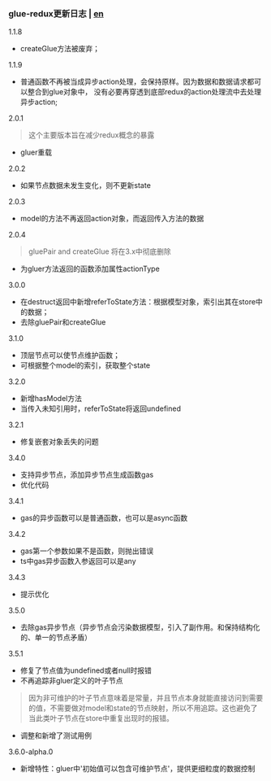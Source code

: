 ### glue-redux更新日志 | [en](https://github.com/ZhouYK/glue-redux/blob/master/en/log.md)
1.1.8
- createGlue方法被废弃；

1.1.9
- 普通函数不再被当成异步action处理，会保持原样。因为数据和数据请求都可以整合到glue对象中，
没有必要再穿透到底部redux的action处理流中去处理异步action;

2.0.1
> 这个主要版本旨在减少redux概念的暴露
- gluer重载

2.0.2
- 如果节点数据未发生变化，则不更新state

2.0.3
- model的方法不再返回action对象，而返回传入方法的数据

2.0.4
> gluePair and createGlue 将在3.x中彻底删除
- 为gluer方法返回的函数添加属性actionType

3.0.0
- 在destruct返回中新增referToState方法：根据模型对象，索引出其在store中的数据；
- 去除gluePair和createGlue

3.1.0
- 顶层节点可以使节点维护函数；
- 可根据整个model的索引，获取整个state

3.2.0
- 新增hasModel方法
- 当传入未知引用时，referToState将返回undefined

3.2.1
- 修复嵌套对象丢失的问题

3.4.0
- 支持异步节点，添加异步节点生成函数gas
- 优化代码

3.4.1
- gas的异步函数可以是普通函数，也可以是async函数

3.4.2
- gas第一个参数如果不是函数，则抛出错误
- ts中gas异步函数入参返回可以是any

3.4.3
- 提示优化

3.5.0
- 去除gas异步节点（异步节点会污染数据模型，引入了副作用。和保持结构化的、单一的节点矛盾）

3.5.1
- 修复了节点值为undefined或者null时报错
- 不再追踪非gluer定义的叶子节点
> 因为非可维护的叶子节点意味着是常量，并且节点本身就能直接访问到需要的值，不需要做对model和state的节点映射，所以不用追踪。这也避免了当此类叶子节点在store中重复出现时的报错。
- 调整和新增了测试用例

3.6.0-alpha.0
- 新增特性：gluer中'初始值可以包含可维护节点'，提供更细粒度的数据控制
